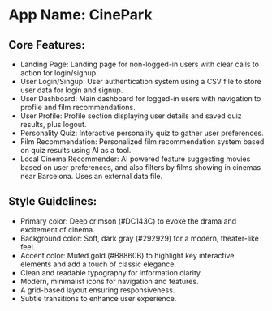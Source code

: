 # **App Name**: CinePark

## Core Features:

- Landing Page: Landing page for non-logged-in users with clear calls to action for login/signup.
- User Login/Singup: User authentication system using a CSV file to store user data for login and signup.
- User Dashboard: Main dashboard for logged-in users with navigation to profile and film recommendations.
- User Profile: Profile section displaying user details and saved quiz results, plus logout.
- Personality Quiz: Interactive personality quiz to gather user preferences.
- Film Recommendation: Personalized film recommendation system based on quiz results using AI as a tool.
- Local Cinema Recommender: AI powered feature suggesting movies based on user preferences, and also filters by films showing in cinemas near Barcelona. Uses an external data file.

## Style Guidelines:

- Primary color: Deep crimson (#DC143C) to evoke the drama and excitement of cinema.
- Background color: Soft, dark gray (#292929) for a modern, theater-like feel.
- Accent color: Muted gold (#B8860B) to highlight key interactive elements and add a touch of classic elegance.
- Clean and readable typography for information clarity.
- Modern, minimalist icons for navigation and features.
- A grid-based layout ensuring responsiveness.
- Subtle transitions to enhance user experience.
